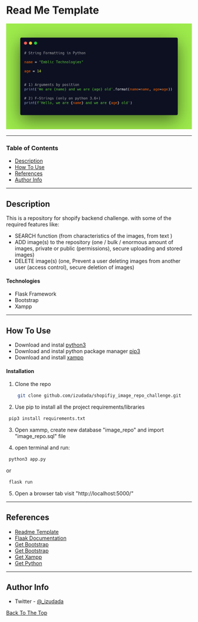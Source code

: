 # Read Me Template

![Project Image](static/images/uploads/carbon.png)

---

### Table of Contents

- [Description](#description)
- [How To Use](#how-to-use)
- [References](#references)
- [Author Info](#author-info)

---

## Description

This is a repository for shopify backend challenge. with some of the required features like:
- SEARCH function (from characteristics of the images, from text )
- ADD image(s) to the repository (one / bulk / enormous amount of images, private or public (permissions), secure uploading and stored images)
- DELETE image(s) (one, Prevent a user deleting images from another user (access control), secure deletion of images)


#### Technologies

- Flask Framework
- Bootstrap
- Xampp

---

## How To Use
- Download and instal [python3](https://www.python.org/downloads/)
- Download and instal python package manager [pip3](https://pip.pypa.io/en/stable/installing/)
- Download and install [xampp](https://www.apachefriends.org/index.html)

#### Installation
1. Clone the repo
   ```sh
    git clone github.com/izudada/shopifiy_image_repo_challenge.git
   ```
2.  Use pip to install all the project requirements/libraries
   ```sh
    pip3 install requirements.txt
   ```
3.  Open xammp, create new database "image_repo" and import "image_repo.sql" file

4.  open terminal and run:
   ```sh
    python3 app.py 
   ```
   or
   ```sh
    flask run
   ```
5.  Open a browser tab visit "http://localhost:5000/"

---

## References
* [Readme Template](https://www.youtube.com/watch?v=eVGEea7adDM&t=190s)
* [Flaak Documentation](https://flask.palletsprojects.com/en/1.1.x/)
* [Get Bootstrap](https://getbootstrap.com/)
* [Get Bootstrap](https://getbootstrap.com/)
* [Get Xampp](https://www.apachefriends.org/index.html)
* [Get Python](https://www.python.org/downloads/)

---

## Author Info

- Twitter - [@_izudada](https://twitter.com/_izudada)


[Back To The Top](#read-me-template)